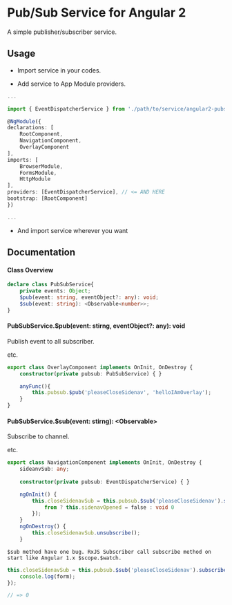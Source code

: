 # Pub/Sub Service for Angular 2

A simple publisher/subscriber service. 

## Usage
 - Import service in your codes.

 - Add service to App Module providers.
```typescript
...

import { EventDispatcherService } from './path/to/service/angular2-pubsub.service'; // <= HERE

@NgModule({
declarations: [
	RootComponent,
	NavigationComponent,
	OverlayComponent
],
imports: [
	BrowserModule,
	FormsModule,
	HttpModule
],
providers: [EventDispatcherService], // <= AND HERE
bootstrap: [RootComponent]
})

...
```
 - And import service wherever you want

## Documentation

#### Class Overview

```typescript
declare class PubSubService{
	private events: Object;
	$pub(event: string, eventObject?: any): void;
	$sub(event: string): <Observable<number>>;
}
```

#### PubSubService.$pub(event: stirng, eventObject?: any): void
	
Publish event to all subscriber.

etc.
```typescript
export class OverlayComponent implements OnInit, OnDestroy {
	constructor(private pubsub: PubSubService) { }

	anyFunc(){
		this.pubsub.$pub('pleaseCloseSidenav', 'helloIAmOverlay');
	}
}
```

#### PubSubService.$sub(event: stirng): <Observable<number>>

Subscribe to channel. 

etc.
```typescript
export class NavigationComponent implements OnInit, OnDestroy {
	sideanvSub: any;
	
	constructor(private pubsub: EventDispatcherService) { }

	ngOnInit() {
		this.closeSidenavSub = this.pubsub.$sub('pleaseCloseSidenav').subscribe((from) => {
			from ? this.sidenavOpened = false : void 0
		});
	}
	ngOnDestroy() {
		this.closeSidenavSub.unsubscribe();
	}
```

	$sub method have one bug. RxJS Subscriber call subscribe method on start like Angular 1.x $scope.$watch.
	
```typescript
this.closeSidenavSub = this.pubsub.$sub('pleaseCloseSidenav').subscribe((from) => {
	console.log(form);
});

// => 0 
```